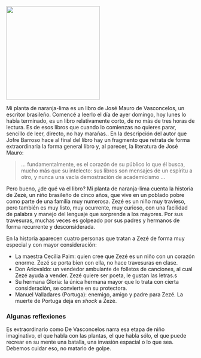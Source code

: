 <!--
.. title: Mi planta de naranja-lima
.. slug: mi-planta-de-naranja-lima
.. date: 2022-02-28 13:40:45 UTC-06:00
.. tags: 
.. category: 
.. link: 
.. description: 
.. type: text
-->

<img src="https://i.gr-assets.com/images/S/compressed.photo.goodreads.com/books/1312928956l/10200182.jpg" width="250px">

Mi planta de naranja-lima es un libro de José Mauro de Vasconcelos, un escritor brasileño. Comencé a leerlo el día de ayer domingo, hoy lunes lo había terminado, es un libro relativamente corto, de no más de tres horas de lectura. Es de esos libros que cuando lo comienzas no quieres parar, sencillo de leer, directo, no hay marañas.. En la descripción del autor que Jofre Barroso hace al final del libro hay un fragmento que retrata de forma extraordinaria la forma general libro y, al parecer, la literatura de José Mauro:

> ... fundamentalmente, es el corazón de su público lo que él busca, mucho más que su intelecto: sus libros son mensajes de un espíritu a otro, y nunca una vacía demostración de academicismo ...

Pero bueno, ¿de qué va el libro? Mi planta de naranja-lima cuenta la historia de Zezé, un niño brasileño de cinco años, que vive en un poblado pobre como parte de una familia muy numerosa. Zezé es un niño muy travieso, pero también es muy listo, muy ocurrente, muy curioso, con una facilidad de palabra y manejo del lenguaje que sorprende a los mayores. Por sus travesuras, muchas veces es golpeado por sus padres y hermanos de forma recurrente y desconsiderada. 

<!-- En un momento, su padre pierde el empleo y tienen que mudarse a una casa un poco más chica. En esa casa Zezé se hace amigo de Minguito (o Xururuca), un árbol de naranja-lima pequeñito que le ha sido dado después de que sus hermanos han tomado la *mangueira* y el árbol de tamarindo más grandes. Aunque al principio está decepcionado, Zezé descubre que Minguito le puede hablar, lo escucha, se hacen muy amigos, juegan y platican de forma muy frecuente.  -->

En la historia aparecen cuatro personas que tratan a Zezé de forma muy especial y con mayor consideración:

* La maestra Cecilia Paim: quien cree que Zezé es un niño con un corazón enorme. Zezé se porta bien con ella, no hace travesuras en clase.
* Don Ariovaldo: un vendedor ambulante de folletos de canciones, al cual Zezé ayuda a vender. Zezé quiere ser poeta, le gustan las letras.s
* Su hermana Gloria: la única hermana mayor que lo trata con cierta consideración, se convierte en su protectora.
* Manuel Valladares (Portuga): enemigo, amigo y padre para Zezé. La muerte de Portuga deja en *shock* a Zezé.

### Algunas reflexiones

Es extraordinario como De Vasconcelos narra esa etapa de niño imaginativo, el que habla con las plantas, el que habla sólo, el que puede recrear en su mente una batalla, una invasión espacial o lo que sea. Debemos cuidar eso, no matarlo de golpe. 











 


